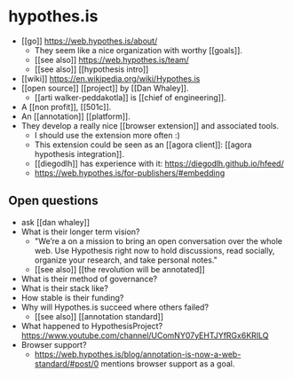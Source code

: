 # hypothes.is

- [[go]] https://web.hypothes.is/about/
  - They seem like a nice organization with worthy [[goals]].
  - [[see also]] https://web.hypothes.is/team/
  - [[see also]] [[hypothesis intro]]
- [[wiki]] https://en.wikipedia.org/wiki/Hypothes.is
- [[open source]] [[project]] by [[Dan Whaley]].
  - [[arti walker-peddakotla]] is [[chief of engineering]].
- A [[non profit]], [[501c]].
- An [[annotation]] [[platform]]. 
- They develop a really nice [[browser extension]] and associated tools.
  - I should use the extension more often :)
  - This extension could be seen as an [[agora client]]: [[agora hypothesis integration]].
  - [[diegodlh]] has experience with it: https://diegodlh.github.io/hfeed/
  - https://web.hypothes.is/for-publishers/#embedding

## Open questions
- ask [[dan whaley]]
- What is their longer term vision?
  - "We’re a on a mission to bring an open conversation over the whole web. Use Hypothesis right now to hold discussions, read socially, organize your research, and take personal notes."
  - [[see also]] [[the revolution will be annotated]]
- What is their method of governance?
- What is their stack like?
- How stable is their funding?
- Why will Hypothes.is succeed where others failed?
  - [[see also]] [[annotation standard]]
- What happened to HypothesisProject? https://www.youtube.com/channel/UComNY07yEHTJYfRGx6KRILQ
- Browser support?
  - https://web.hypothes.is/blog/annotation-is-now-a-web-standard/#post/0 mentions browser support as a goal.



